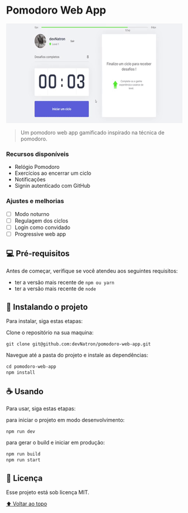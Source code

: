  # Pomodoro Web App

<!---Esses são exemplos. Veja https://shields.io para outras pessoas ou para personalizar este conjunto de escudos. Você pode querer incluir dependências, status do projeto e informações de licença aqui--->

<!--
![GitHub repo size](https://img.shields.io/github/repo-size/iuricode/README-template?style=for-the-badge)
![GitHub language count](https://img.shields.io/github/languages/count/iuricode/README-template?style=for-the-badge)
![GitHub forks](https://img.shields.io/github/forks/iuricode/README-template?style=for-the-badge)
![Bitbucket open issues](https://img.shields.io/bitbucket/issues/iuricode/README-template?style=for-the-badge)
![Bitbucket open pull requests](https://img.shields.io/bitbucket/pr-raw/iuricode/README-template?style=for-the-badge)
--->

![Demo](app.gif)
> Um pomodoro web app gamificado inspirado na técnica de pomodoro.

### Recursos disponíveis

* Relógio Pomodoro
* Exercícios ao encerrar um ciclo
* Notificações
* Signin autenticado com GitHub

### Ajustes e melhorias

- [ ] Modo noturno
- [ ] Regulagem dos ciclos
- [ ] Login como convidado
- [ ] Progressive web app

## 💻 Pré-requisitos

Antes de começar, verifique se você atendeu aos seguintes requisitos:
* ter a versão mais recente de `npm ou yarn`
* ter a versão mais recente de `node`

## 🚀 Instalando o projeto

Para instalar, siga estas etapas:

Clone o repositório na sua maquina:
```
git clone git@github.com:devNatron/pomodoro-web-app.git
```
Navegue até a pasta do projeto e instale as dependências:
```
cd pomodoro-web-app
npm install
```

## ☕ Usando

Para usar, siga estas etapas:

para iniciar o projeto em modo desenvolvimento:
```
npm run dev
```
para gerar o build e iniciar em produção:
```
npm run build
npm run start
```

## 📝 Licença

Esse projeto está sob licença MIT.

[⬆ Voltar ao topo](#pomodoro-web-app)<br>
